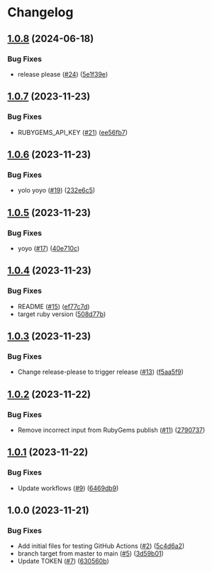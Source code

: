 # Changelog

## [1.0.8](https://github.com/test-kitchen/workflow-testing-gem/compare/v1.0.7...v1.0.8) (2024-06-18)


### Bug Fixes

* release please ([#24](https://github.com/test-kitchen/workflow-testing-gem/issues/24)) ([5e1f39e](https://github.com/test-kitchen/workflow-testing-gem/commit/5e1f39efdb827328fa5bf299916ba5c8ae2c13fe))

## [1.0.7](https://github.com/test-kitchen/workflow-testing-gem/compare/v1.0.6...v1.0.7) (2023-11-23)


### Bug Fixes

* RUBYGEMS_API_KEY ([#21](https://github.com/test-kitchen/workflow-testing-gem/issues/21)) ([ee56fb7](https://github.com/test-kitchen/workflow-testing-gem/commit/ee56fb7c40863b62cda495ee8a6aa99f1a827add))

## [1.0.6](https://github.com/test-kitchen/workflow-testing-gem/compare/v1.0.5...v1.0.6) (2023-11-23)


### Bug Fixes

* yolo yoyo ([#19](https://github.com/test-kitchen/workflow-testing-gem/issues/19)) ([232e6c5](https://github.com/test-kitchen/workflow-testing-gem/commit/232e6c5641e3ae472945b8eafbcd42f6fdf0731c))

## [1.0.5](https://github.com/test-kitchen/workflow-testing-gem/compare/v1.0.4...v1.0.5) (2023-11-23)


### Bug Fixes

* yoyo ([#17](https://github.com/test-kitchen/workflow-testing-gem/issues/17)) ([40e710c](https://github.com/test-kitchen/workflow-testing-gem/commit/40e710c1ed528266f703aad966e61c76eddd3683))

## [1.0.4](https://github.com/test-kitchen/workflow-testing-gem/compare/v1.0.3...v1.0.4) (2023-11-23)


### Bug Fixes

* README ([#15](https://github.com/test-kitchen/workflow-testing-gem/issues/15)) ([ef77c7d](https://github.com/test-kitchen/workflow-testing-gem/commit/ef77c7dc0da7ae5f4a2bc429b8586368e8c2f21d))
* target ruby version ([508d77b](https://github.com/test-kitchen/workflow-testing-gem/commit/508d77bf47d433ff38a3aff3765a92b94c651631))

## [1.0.3](https://github.com/test-kitchen/workflow-testing-gem/compare/v1.0.2...v1.0.3) (2023-11-23)


### Bug Fixes

* Change release-please to trigger release ([#13](https://github.com/test-kitchen/workflow-testing-gem/issues/13)) ([f5aa5f9](https://github.com/test-kitchen/workflow-testing-gem/commit/f5aa5f9ae271c5d96c98b988c8251fdb029aa344))

## [1.0.2](https://github.com/test-kitchen/workflow-testing-gem/compare/v1.0.1...v1.0.2) (2023-11-22)


### Bug Fixes

* Remove incorrect input from RubyGems publish ([#11](https://github.com/test-kitchen/workflow-testing-gem/issues/11)) ([2790737](https://github.com/test-kitchen/workflow-testing-gem/commit/2790737dc5dceb1e3d50ba05a85b70bf0b6e922a))

## [1.0.1](https://github.com/test-kitchen/workflow-testing-gem/compare/v1.0.0...v1.0.1) (2023-11-22)


### Bug Fixes

* Update workflows ([#9](https://github.com/test-kitchen/workflow-testing-gem/issues/9)) ([6469db9](https://github.com/test-kitchen/workflow-testing-gem/commit/6469db938bfcd29f0b61aaa23c0cd435b63c7111))

## 1.0.0 (2023-11-21)


### Bug Fixes

* Add initial files for testing GitHub Actions ([#2](https://github.com/test-kitchen/workflow-testing-gem/issues/2)) ([5c4d6a2](https://github.com/test-kitchen/workflow-testing-gem/commit/5c4d6a2402f24cdf37839e19530fbaec0779d582))
* branch target from master to main ([#5](https://github.com/test-kitchen/workflow-testing-gem/issues/5)) ([3d59b01](https://github.com/test-kitchen/workflow-testing-gem/commit/3d59b016654ab1b345991dbd22f723a31c8bdb7d))
* Update TOKEN ([#7](https://github.com/test-kitchen/workflow-testing-gem/issues/7)) ([630560b](https://github.com/test-kitchen/workflow-testing-gem/commit/630560b51e0995b141f88fbf7f78d3914cf8fb0e))
